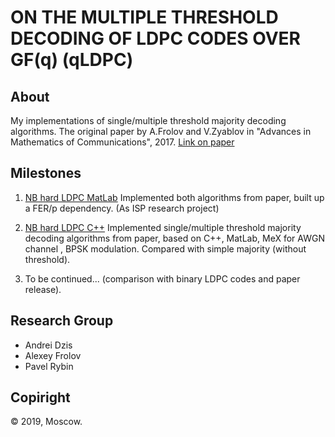 # ON THE MULTIPLE THRESHOLD DECODING OF LDPC CODES OVER GF(q) (qLDPC)


## About
My implementations of single/multiple threshold majority decoding algorithms.
The original paper by A.Frolov and V.Zyablov in "Advances in Mathematics of Communications", 2017.
[Link on paper](https://github.com/dzisandy/qLDPC/blob/master/2017_amc.pdf)


## Milestones

1. [NB hard LDPC MatLab](https://github.com/dzisandy/qLDPC/tree/master/NB%20hard%20LDPC%20MatLab)
Implemented both algorithms from paper, built up a FER/p dependency. (As ISP research project)

2. [NB hard LDPC C++](https://github.com/dzisandy/qLDPC/tree/master/NB%20hard%20LDPC%20C%2B%2B)
Implemented single/multiple threshold majority decoding algorithms from paper, based on C++, MatLab, MeX for AWGN channel , BPSK modulation. Compared with simple majority (without threshold).

3. To be continued... (comparison with binary LDPC codes and paper release).

## Research Group
* Andrei Dzis
* Alexey Frolov
* Pavel Rybin

## Copiright
© 2019, Moscow.


